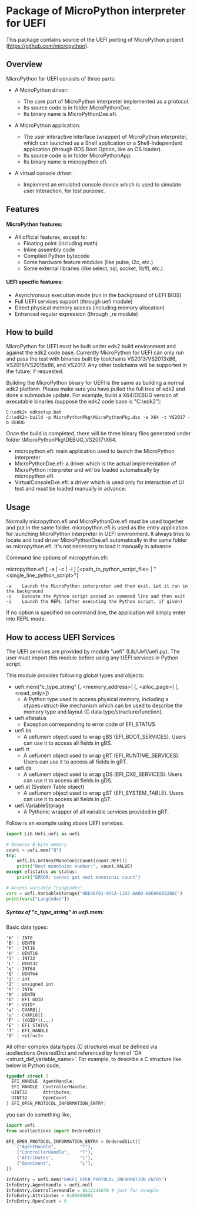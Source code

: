 # Package of MicroPython interpreter for UEFI
This package contains source of the UEFI porting of MicroPython project (https://github.com/micropython).

## Overview
MicroPython for UEFI consists of three parts:
  * A MciroPython driver:

      * The core part of MicroPython interpreter implemented as a protocol.
      * Its source code is in folder MicroPythonDxe.
      * Its binary name is MicroPythonDxe.efi.
  * A MicroPython application:

      * The user interactive interface (wrapper) of MicroPython interpreter, which can launched as a Shell application or a Shell-Independent application (through BDS Boot Option, like an OS loader).
      * Its source code is in folder MicroPythonApp.
      * Its binary name is micropython.efi.
* A virtual console driver:
     * Implement an emulated console device which is used to simulate user interaction, for test purpose.

## Features

#### MicroPython features:

* All official features, except to:
  * Floating point (including math)
  * Inline assembly code
  * Compiled Python bytecode
  * Some hardware feature modules (like pulse, i2c, etc.)
  * Some external libraries (like select, ssl, socket, libffi, etc.)

#### UEFI specific features:

* Asynchronous execution mode (run in the background of UEFI BIOS)
* Full UEFI services support (through uefi module)
* Direct physical memory access (including memory allocation)
* Enhanced regular expression (through _re module)

## How to build

MicroPython for UEFI must be built under edk2 build environment and against the edk2 code base. Currently MicroPython for UEFI can only run and pass the test with binaries built by toolchains VS2013/VS2013x86, VS2015/VS2015x86, and VS2017. Any other toolchains will be supported in the future, if requested.

Building the MicroPython binary for UEFI is the same as building a normal edk2 platform.  Please make sure you have pulled the full tree of edk2 and done a submodule update. For example, build a X64/DEBUG version of executable binaries (suppose the edk2 code base is "C:\edk2"):

    C:\edk2> edksetup.bat
    C:\edk2> build -p MicroPythonPkg\MicroPythonPkg.dsc -a X64 -t VS2017 -b DEBUG

Once the build is completed, there will be three binary files generated under folder <Build>\MicroPythonPkg\DEBUG_VS2017\X64.

- micropython.efi: main application used to launch the MicroPython interpreter
- MicroPythonDxe.efi: a driver which is the actual implementation of MicroPython interpreter and will be loaded automatically by micropython.efi.
- VirtualConsoleDxe.efi: a driver which is used only for interaction of UI test and must be loaded manually in advance.

## Usage

Normally micropython.efi and MicroPythonDxe.efi must be used together and put in the same folder. micropython.efi is used as the entry application for launching MicroPython interpreter in UEFI environment. It always tries to locate and load driver MicroPythonDxe.efi automatically in the same folder as micropython.efi. It's not necessary to load it manually in advance.

Command line options of micropython.efi:

micropython.efi  \[ -a | -c | -i \]  \[<path_to_python_script_file> | "<single_line_python_script>"\]

```shell
-a    Launch the MicroPython interpreter and then exit. Let it run in the background
-c    Execute the Python script passed on command line and then exit
-i    Launch the REPL (after executing the Python script, if given)
```

If no option is specified on command line, the application will simply enter into REPL mode.

## How to access UEFI Services

The UEFI services are provided by module "uefi" (Lib/Uefi/uefi.py). The user must import this module before using any UEFI services in Python script.

This module provides following global types and objects:

- uefi.mem("c_type_string" \[, <memory_address>\] \[, <alloc_page>\] \[, <read_only>\])
  - A Python type used to access physical memory, including a ctypes+struct-like mechanism which can be used to describe the memory type and layout (C data type/structure/function). 
- uefi.efistatus
  - Exception corresponding to error code of EFI_STATUS
- uefi.bs
  - A uefi.mem object used to wrap gBS (EFI_BOOT_SERVICES). Users can use it to access all fields in gBS.
- uefi.rt
  - A uefi.mem object used to wrap gRT (EFI_RUNTIME_SERVICES). Users can use it to access all fields in gRT.
- uefi.ds
  - A uefi.mem object used to wrap gDS (EFI_DXE_SERVICES). Users can use it to access all fields in gDS.
- uefi.st (System Table object)
  - A uefi.mem object used to wrap gST (EFI_SYSTEM_TABLE). Users can use it to access all fields in gST.
- uefi.VariableStorage
  - A Pythonic wrapper of all variable services provided in gRT.

Follow is an example using above UEFI services.

```python
import Lib.Uefi.uefi as uefi

# Reserve 8-byte memory
count = uefi.mem("Q")
try:
    uefi.bs.GetNextMonotonicCount(count.REF())
    print("Next monotoinc number:", count.VALUE)
except efistatus as status:
    print("ERROR: cannot get next monotonic count")

# Access variable "LangCodes"
vars = uefi.VariableStorage("8BE4DF61-93CA-11D2-AA0D-00E098032B8C")
print(vars["LangCodes"])
```

##### Syntax of "c_type_string" in uefi.mem:

Basic data types:

```
'b' : INT8
'B' : UINT8
'h' : INT16
'H' : UINT16
'l' : INT32
'L' : UINT32
'q' : INT64
'Q' : UINT64
'i' : int
'I' : unsigned int
'n' : INTN
'N' : UINTN
'G' : EFI_GUID
'P' : VOID*
'a' : CHAR8[]
'u' : CHAR16[]
'F' : (VOID*)(...)
'E' : EFI_STATUS
'T' : EFI_HANDLE
'O' : <struct>
```

All other complex data types (C structure) must be defined via ucollections.OrderedDict and referenced by form of 'O#<struct_def_variable_name>'. For example, to describe a C structure like below in Python code,

```c
typedef struct {
  EFI_HANDLE  AgentHandle;
  EFI_HANDLE  ControllerHandle;
  UINT32      Attributes;
  UINT32      OpenCount;
} EFI_OPEN_PROTOCOL_INFORMATION_ENTRY;
```

you can do something like,

```python
import uefi
from ucollections import OrderedDict

EFI_OPEN_PROTOCOL_INFORMATION_ENTRY = OrderedDict([
    ("AgentHandle",         "T"),
    ("ControllerHandle",    "T"),
    ("Attributes",          "L"),
    ("OpenCount",           "L"),
])

InfoEntry = uefi.mem("O#EFI_OPEN_PROTOCOL_INFORMATION_ENTRY")
InfoEntry.AgentHandle = uefi.null
InfoEntry.ControllerHandle = 0x12345678 # just for example
InfoEntry.Attributes = 0x80000001
InfoEntry.OpenCount = 0
```

